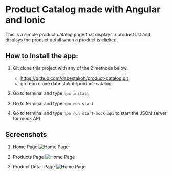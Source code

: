 
# Product Catalog made with Angular and Ionic

This is a simple product catalog page that displays a product list and displays the product detail when a product is clicked.

## How to Install the app:

1. Git clone this project with any of the 2 methods below.
   - https://github.com/dabestakoh/product-catalog.git
   - gh repo clone dabestakoh/product-catalog

3. Go to terminal and type ``npm install``
4. Go to terminal and type ``npm run start``
5. Go to terminal and type ``npm run start-mock-api`` to start the JSON server for mock API

## Screenshots

1. Home Page
![Home Page](assets/screenshots/home-page.jpg)

2. Products Page
![Home Page](assets/screenshots/products-page.jpg)

3. Product Detail Page
![Home Page](assets/screenshots/product-detail-page.jpg)